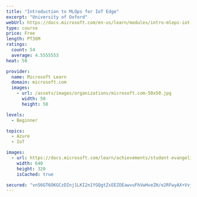 ```yaml
---
title: "Introduction to MLOps for IoT Edge"
excerpt: "University of Oxford"
webUrl: https://docs.microsoft.com/en-us/learn/modules/intro-mlops-iot-edge/
type: course
price: Free
length: PT36M
ratings:
  count: 54
  average: 4.5555553
heat: 50

provider:
  name: Microsoft Learn
  domain: microsoft.com
  images:
    - url: /assets/images/organizations/microsoft.com-50x50.jpg
      width: 50
      height: 50

levels:
  - Beginner

topics:
  - Azure
  - IoT

images:
  - url: https://docs.microsoft.com/learn/achievements/student-evangelism/introduction-to-mlops-iot-edge-social.png
    width: 640
    height: 320
    isCached: true

secured: "vn56GT6OKGCzDInj1LKI2n1YGQgtZsEEZOEawvuFhVwHveZH/e2RFwyAX+Vvjot4R8qWNsseXkWgdWnQsqcea903O1w4KpfSV7P9ZkH41lLneAZsU/nCTuBk6DzxW8Gzc1WplecqJxv4Pwlir4uHcfbafd9kEXTa9pjrBDSO9Uyhsw1sB6Dnb90t5TxuJnxpb5t9yO5rd4xnEKJhzPOnqby7iAROEspYtbor8mqBoMovtiRq5/ixkbgKz6Vx2uFjN48s+eyz04nGGh4HiMOqpBIjE+T+R8l7b5Qz30Uxr7zWNvf57M5cFdPgxCLlNYLLIcyQYlK9dm4p3VTiKQmr5RC+U5f9a6d15PotIwcN8WoM/M8Q/JTOrvz42PTWI9zQmuP/BoNh1kUwaBrBgVm8/uJxzdIYPDqsdh33RXclOBk=;g7ecg5yhB4/5aRdQ40xlWw=="
---
```


